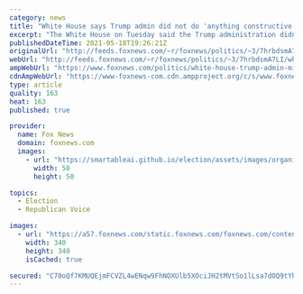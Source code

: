 ```yaml
---
category: news
title: "White House says Trump admin did not do 'anything constructive' to end conflict in Middle East"
excerpt: "The White House on Tuesday said the Trump administration didn’t do \"anything constructive\" to end the conflict in the Middle East, while defending the Biden administration's approach to the ongoing violence in between Israeli forces and Palestinian militants, and maintaining that a \"two-state solution\""
publishedDateTime: 2021-05-18T19:26:21Z
originalUrl: "http://feeds.foxnews.com/~r/foxnews/politics/~3/7hrbdsmA7LI/white-house-trump-admin-middle-east-conflict"
webUrl: "http://feeds.foxnews.com/~r/foxnews/politics/~3/7hrbdsmA7LI/white-house-trump-admin-middle-east-conflict"
ampWebUrl: "https://www.foxnews.com/politics/white-house-trump-admin-middle-east-conflict.amp"
cdnAmpWebUrl: "https://www-foxnews-com.cdn.ampproject.org/c/s/www.foxnews.com/politics/white-house-trump-admin-middle-east-conflict.amp"
type: article
quality: 163
heat: 163
published: true

provider:
  name: Fox News
  domain: foxnews.com
  images:
    - url: "https://smartableai.github.io/election/assets/images/organizations/foxnews.com-50x50.jpg"
      width: 50
      height: 50

topics:
  - Election
  - Republican Voice

images:
  - url: "https://a57.foxnews.com/static.foxnews.com/foxnews.com/content/uploads/2020/10/340/340/brooke-singman-headshot.jpg?ve=1&tl=1"
    width: 340
    height: 340
    isCached: true

secured: "C70oQf7KMUQEjmFCVZL4wENqw9FhNOXUlb5XOciJH2tMVtSo1lLsa7dOQ9tYhUkdQTv/8P1vytNYnBqIb2w/6uiqO7Da+uOdJrJG0plthnZPpltx9+CZ0o0C8UiawBWvTPT1gO+jQMqtNqiLLThy1glVSGR/L9K1IrCbvytZGc2e3sIbeZpofy6d2dvCtRf3oq0oZiPZOXpO7FOtePhf52YP4qlAyl8Zr3P3VwH30WMq26qxXOOx0EDPLdwtqWukJcT/zU1gVfHlsMEwfCd5VoZGebTMKk4GyKNu+ET9Sa/c/W6i8EpiNVtroDEDQylLgK9x66sNR9Su/1Oli4Q1x2CPGuMPTHl8bZFoYUPc418=;Ob3r5s7fewugq/dLbTMi8Q=="
---
```


